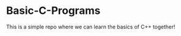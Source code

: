 Basic-C-Programs
================

This is a simple repo where we can learn the basics of C++ together!
